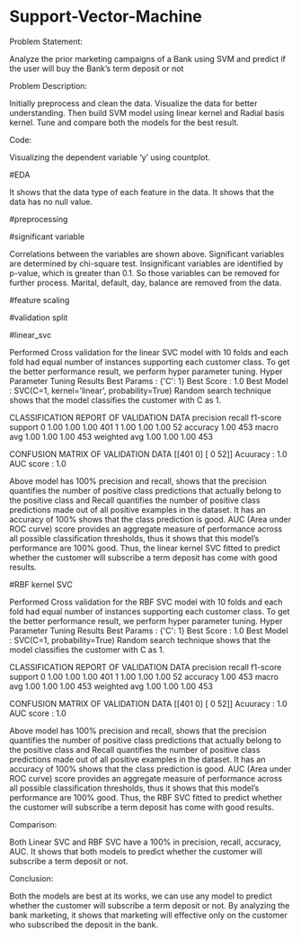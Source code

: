 # Support-Vector-Machine

Problem Statement: 

Analyze the prior marketing campaigns of a Bank using SVM and predict if the user will buy the Bank’s term deposit or not
	
Problem Description:

Initially preprocess and clean the data. Visualize the data for better understanding. Then build SVM model using linear kernel and Radial basis kernel. Tune and compare both the models for the best result.
	
Code:

Visualizing the dependent variable ‘y’ using countplot. 

#EDA

It shows that the data type of each feature in the data.
It shows that the data has no null value.

#preprocessing

#significant variable

Correlations between the variables are shown above.
Significant variables are determined by chi-square test. Insignificant variables are identified by p-value, which is greater than 0.1. So those variables can be removed for further process. Marital, default, day, balance are removed from the data.

#feature scaling

#validation split

#linear_svc

Performed Cross validation for the linear SVC model with 10 folds and each fold had equal number of instances supporting each customer class. To get the better performance result, we perform hyper parameter tuning.
Hyper Parameter Tuning Results
Best Params :  {'C': 1}
Best Score :  1.0
Best Model :  SVC(C=1, kernel='linear', probability=True)
	Random search technique shows that the model classifies the customer with C as 1.

CLASSIFICATION REPORT OF VALIDATION DATA
              precision    recall  f1-score   support
           0       1.00      1.00      1.00       401
           1       1.00      1.00      1.00        52
    accuracy                           1.00       453
   macro avg       1.00      1.00      1.00       453
weighted avg       1.00      1.00      1.00       453


CONFUSION MATRIX OF VALIDATION DATA
[[401   0]
 [  0  52]]
Acuuracy :  1.0
AUC score :  1.0

Above model has 100% precision and recall, shows that the precision quantifies the number of positive class predictions that actually belong to the positive class and Recall quantifies the number of positive class predictions made out of all positive examples in the dataset. It has an accuracy of 100% shows that the class prediction is good. AUC (Area under ROC curve) score provides an aggregate measure of performance across all possible classification thresholds, thus it shows that this model’s performance are 100% good. Thus, the linear kernel SVC fitted to predict whether the customer will subscribe a term deposit has come with good results.

#RBF kernel SVC

Performed Cross validation for the RBF SVC model with 10 folds and each fold had equal number of instances supporting each customer class. To get the better performance result, we perform hyper parameter tuning.
Hyper Parameter Tuning Results
Best Params :  {'C': 1}
Best Score :  1.0
Best Model :  SVC(C=1, probability=True)
	Random search technique shows that the model classifies the customer with C as 1.

CLASSIFICATION REPORT OF VALIDATION DATA
              precision    recall  f1-score   support
           0       1.00      1.00      1.00       401
           1       1.00      1.00      1.00        52
    accuracy                           1.00       453
   macro avg       1.00      1.00      1.00       453
weighted avg       1.00      1.00      1.00       453

CONFUSION MATRIX OF VALIDATION DATA
[[401   0]
 [  0  52]]
Acuuracy :  1.0
AUC score :  1.0

Above model has 100% precision and recall, shows that the precision quantifies the number of positive class predictions that actually belong to the positive class and Recall quantifies the number of positive class predictions made out of all positive examples in the dataset. It has an accuracy of 100% shows that the class prediction is good. AUC (Area under ROC curve) score provides an aggregate measure of performance across all possible classification thresholds, thus it shows that this model’s performance are 100% good. Thus, the RBF SVC fitted to predict whether the customer will subscribe a term deposit has come with good results.

Comparison:

Both Linear SVC and RBF SVC have a 100% in precision, recall, accuracy, AUC. It shows that both models to predict whether the customer will subscribe a term deposit or not.

Conclusion:

Both the models are best at its works, we can use any model to predict whether the customer will subscribe a term deposit or not. By analyzing the bank marketing, it shows that marketing will effective only on the customer who subscribed the deposit in the bank.

